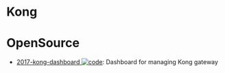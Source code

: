 # Kong

# OpenSource

- [2017-kong-dashboard ![code](https://shorturl.at/dlxyK)](https://github.com/PGBI/kong-dashboard): Dashboard for managing Kong gateway
